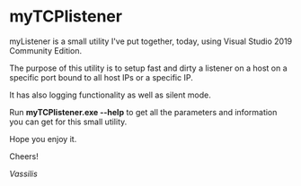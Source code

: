 # myTCPlistener
myListener is a small utility I've put together, today, using Visual Studio 2019 Community Edition.

The purpose of this utility is to setup fast and dirty a listener on a host on a specific port bound to all host IPs or a specific IP.

It has also logging functionality as well as silent mode.

Run **myTCPlistener.exe --help** to get all the parameters and information you can get for this small utility.

Hope you enjoy it.


Cheers!

_Vassilis_
